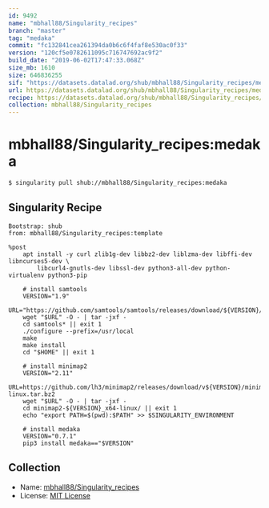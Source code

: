 ```yaml
---
id: 9492
name: "mbhall88/Singularity_recipes"
branch: "master"
tag: "medaka"
commit: "fc132841cea261394da0b6c6f4faf8e530ac0f33"
version: "120cf5e0782611095c716747692ac9f2"
build_date: "2019-06-02T17:47:33.068Z"
size_mb: 1610
size: 646836255
sif: "https://datasets.datalad.org/shub/mbhall88/Singularity_recipes/medaka/2019-06-02-fc132841-120cf5e0/120cf5e0782611095c716747692ac9f2.simg"
url: https://datasets.datalad.org/shub/mbhall88/Singularity_recipes/medaka/2019-06-02-fc132841-120cf5e0/
recipe: https://datasets.datalad.org/shub/mbhall88/Singularity_recipes/medaka/2019-06-02-fc132841-120cf5e0/Singularity
collection: mbhall88/Singularity_recipes
---
```


# mbhall88/Singularity_recipes:medaka

```bash
$ singularity pull shub://mbhall88/Singularity_recipes:medaka
```

## Singularity Recipe

```singularity
Bootstrap: shub
from: mbhall88/Singularity_recipes:template

%post
    apt install -y curl zlib1g-dev libbz2-dev liblzma-dev libffi-dev libncurses5-dev \
        libcurl4-gnutls-dev libssl-dev python3-all-dev python-virtualenv python3-pip

    # install samtools
    VERSION="1.9"
    URL="https://github.com/samtools/samtools/releases/download/${VERSION}/samtools-${VERSION}.tar.bz2"
    wget "$URL" -O - | tar -jxf -
    cd samtools* || exit 1
    ./configure --prefix=/usr/local
    make
    make install
    cd "$HOME" || exit 1

    # install minimap2
    VERSION="2.11"
    URL=https://github.com/lh3/minimap2/releases/download/v${VERSION}/minimap2-${VERSION}_x64-linux.tar.bz2
    wget "$URL" -O - | tar -jxf -
    cd minimap2-${VERSION}_x64-linux/ || exit 1
    echo "export PATH=$(pwd):$PATH" >> $SINGULARITY_ENVIRONMENT

    # install medaka
    VERSION="0.7.1"
    pip3 install medaka=="$VERSION"
```

## Collection

 - Name: [mbhall88/Singularity_recipes](https://github.com/mbhall88/Singularity_recipes)
 - License: [MIT License](https://api.github.com/licenses/mit)

